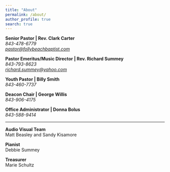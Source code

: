 ```yaml
---
title: "About"
permalink: /about/
author_profile: true
search: true
---
```


<b>Senior Pastor | Rev. Clark Carter</b><br> <i class="fas fa-mobile-alt"> 843-478-6779</i><br>
<i class="far fa-envelope">pastor@follybeachbaptist.com</i>

<b>Pastor Emeritus/Music Director | Rev. Richard Summey</b><br> <i class="fas fa-mobile-alt">
843-793-8623</i><br> <i class="far fa-envelope">richard.summey@yahoo.com</i>

<b>Youth Pastor | Billy Smith</b><br> <i class="fas fa-mobile-alt"> 843-460-7737</i><br>

<b>Deacon Chair | George Willis</b><br> <i class="fas fa-mobile-alt"> 843-906-4175</i><br>

<b>Office Administrator | Donna Bolus</b><br> <i class="fas fa-mobile-alt"> 843-588-9414</i><br>

<hr>
<b> Audio Visual Team </b><br> Matt Beasley and Sandy Kisamore

<b> Pianist</b><br> Debbie Summey

<b> Treasurer</b><br> Marie Schultz
